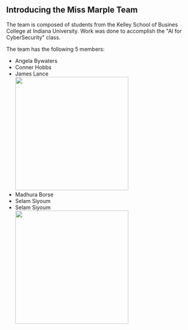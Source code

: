## Introducing the Miss Marple Team

The team is composed of students from the Kelley School of Busines College at Indiana University.  Work was done to accomplish the "AI for CyberSecurity" class.

The team has the following 5 members:

* Angela Bywaters
* Conner Hobbs
* James Lance <br/><img src="{{ '/assets/images/jnlance.png' | relative_url }}" width="300">
* Madhura Borse
* Selam Siyoum
* Selam Siyoum <br/><img src="{{ '/assets/images/ssiyoum.jpeg' | relative_url }}" width="300">
